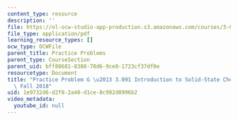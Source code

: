 ```yaml
---
content_type: resource
description: ''
file: https://ol-ocw-studio-app-production.s3.amazonaws.com/courses/3-091-introduction-to-solid-state-chemistry-fall-2018/1e9732d6d2f82a48d1ce8c992d8996b2_MIT3_091F18_PPG.pdf
file_type: application/pdf
learning_resource_types: []
ocw_type: OCWFile
parent_title: Practice Problems
parent_type: CourseSection
parent_uid: bff80681-8388-78d6-9ce8-1723cf37df0e
resourcetype: Document
title: "Practice Problem G \u2013 3.091 Introduction to Solid-State Chemistry \u2013\
  \ Fall 2018"
uid: 1e9732d6-d2f8-2a48-d1ce-8c992d8996b2
video_metadata:
  youtube_id: null
---
```

